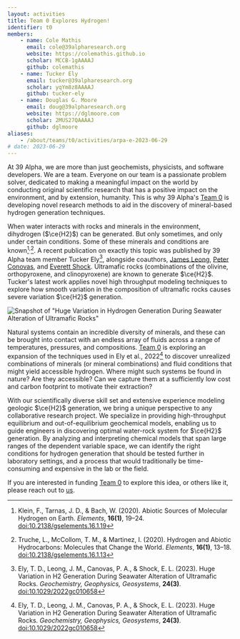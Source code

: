 ```yaml
---
layout: activities
title: Team 0 Explores Hydrogen!
identifier: t0
members:
    - name: Cole Mathis
      email: cole@39alpharesearch.org
      website: https://colemathis.github.io
      scholar: MCCB-1gAAAAJ
      github: colemathis
    - name: Tucker Ely
      email: tucker@39alpharesearch.org
      scholar: yqYm8z8AAAAJ
      github: tucker-ely
    - name: Douglas G. Moore
      email: doug@39alpharesearch.org
      website: https://dglmoore.com
      scholar: 2MUS27QAAAAJ
      github: dglmoore
aliases:
    - /about/teams/t0/activities/arpa-e-2023-06-29
# date: 2023-06-29
---
```


At 39 Alpha, we are more than just geochemists, physicists, and software developers. We are a team.
Everyone on our team is a passionate problem solver, dedicated to making a meaningful impact on the
world by conducting original scientific research that has a positive impact on the environment, and
by extension, humanity. This is why 39 Alpha's [Team 0](/team) is developing novel research methods
to aid in the discovery of mineral-based hydrogen generation techniques.

When water interacts with rocks and minerals in the environment, dihydrogen ($\ce{H2}$) can be
generated. But only sometimes, and only under certain conditions. Some of these minerals and
conditions are known[^1]<sup>,</sup>[^2]. A recent publication on exactly this topic was published
by 39 Alpha team member Tucker Ely[^3], alongside coauthors, [James
Leong](https://scholar.google.com/citations?user=Ma72boEAAAAJ&hl=en), [Peter
Conovas](https://scholar.google.com/citations?user=Keg4MF4AAAAJ&hl=en), and [Everett
Shock](https://scholar.google.com/citations?user=KDZS9jgAAAAJ&hl=en). Ultramafic rocks (combinations
of the olivine, orthopyroxene, and clinopyroxene) are known to generate $\ce{H2}$. Tucker's latest
work applies novel high throughput modeling techniques to explore how smooth variation in the
composition of ultramafic rocks causes severe variation $\ce{H2}$ generation.

![Snapshot of "Huge Variation in Hydrogen Generation During Seawater Alteration of Ultramafic Rocks"](H2_header.png)

Natural systems contain an incredible diversity of minerals, and these can be brought into contact
with an endless array of fluids across a range of temperatures, pressures, and compositions. [Team
0](/team) is exploring an expansion of the techniques used in Ely et al., 2022[^3] to discover
unrealized combinations of minerals (or mineral combinations) and fluid conditions that might yield
accessible hydrogen. Where might such systems be found in nature? Are they accessible? Can we
capture them at a sufficiently low cost and carbon footprint to motivate their extraction?

With our scientifically diverse skill set and extensive experience modeling geologic $\ce{H2}$
generation, we bring a unique perspective to any collaborative research project. We specialize in
providing high-throughput equilibrium and out-of-equilibrium geochemical models, enabling us to
guide engineers in discovering optimal water-rock system for $\ce{H2}$ generation. By analyzing and
interpreting chemical models that span large ranges of the dependent variable space, we can identify
the right conditions for hydrogen generation that should be tested further in laboratory settings,
and a process that would traditionally be time-consuming and expensive in the lab or the field.

If you are interested in funding [Team 0](/team) to explore this idea, or others like it, please
reach out to [us](mailto:39alpha@39alpharesearch.org).

[^1]: Klein, F., Tarnas, J. D., & Bach, W. (2020). Abiotic Sources of Molecular Hydrogen on Earth.
    _Elements_, **16(1)**, 19–24.
[doi:10.2138/gselements.16.1.19](https://pubs.geoscienceworld.org/msa/elements/article-abstract/16/1/19/582919/Abiotic-Sources-of-Molecular-Hydrogen-on-Earth?redirectedFrom=fulltext)

[^2]: Truche, L., McCollom, T. M., & Martinez, I. (2020). Hydrogen and Abiotic Hydrocarbons:
    Molecules that Change the World. _Elements_, **16(1)**, 13–18.
[doi:10.2138/gselements.16.1.13](https://pubs.geoscienceworld.org/msa/elements/article-abstract/16/1/13/582937/Hydrogen-and-Abiotic-Hydrocarbons-Molecules-that?redirectedFrom=fulltext)

[^3]: Ely, T. D., Leong, J. M., Canovas, P. A., & Shock, E. L. (2023). Huge Variation in H2
    Generation During Seawater Alteration of Ultramafic Rocks. _Geochemistry, Geophysics,
Geosystems_, **24(3)**.
[doi:10.1029/2022gc010658](https://agupubs.onlinelibrary.wiley.com/doi/10.1029/2022GC010658)
